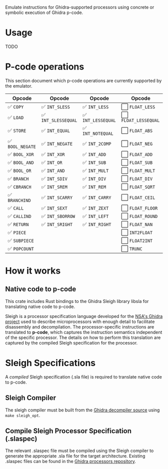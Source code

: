 Emulate instructions for Ghidra-supported processors using concrete or symbolic execution of Ghidra p-code.

# Usage

TODO

# P-code operations

This section document which p-code operations are currently supported by the emulator.

| Opcode                             | Opcode                                | Opcode                             | Opcode                                 |
| ---------------------------------- | ------------------------------------- | -----------------------------------| -------------------------------------  |
| :white_check_mark: `COPY`        | :white_check_mark: `INT_SLESS`      | :white_check_mark: `INT_LESS`      | :white_large_square: `FLOAT_LESS`      |
| :white_check_mark: `LOAD`        | :white_check_mark: `INT_SLESSEQUAL` | :white_check_mark: `INT_LESSEQUAL` | :white_large_square: `FLOAT_LESSEQUAL` |
| :white_check_mark: `STORE`       | :white_check_mark: `INT_EQUAL`      | :white_check_mark: `INT_NOTEQUAL`  | :white_large_square: `FLOAT_ABS`       |
| :white_check_mark: `BOOL_NEGATE` | :white_check_mark: `INT_NEGATE`     | :white_check_mark: `INT_2COMP`     | :white_large_square: `FLOAT_NEG`       |
| :white_check_mark: `BOOL_XOR`    | :white_check_mark: `INT_XOR`        | :white_check_mark: `INT_ADD`       | :white_large_square: `FLOAT_ADD`       |
| :white_check_mark: `BOOL_AND`    | :white_check_mark: `INT_OR`         | :white_check_mark: `INT_SUB`       | :white_large_square: `FLOAT_SUB`       |
| :white_check_mark: `BOOL_OR`     | :white_check_mark: `INT_AND`        | :white_check_mark: `INT_MULT`      | :white_large_square: `FLOAT_MULT`      |
| :white_check_mark: `BRANCH`      | :white_check_mark: `INT_SDIV`       | :white_check_mark: `INT_DIV`       | :white_large_square: `FLOAT_DIV`       |
| :white_check_mark: `CBRANCH`     | :white_check_mark: `INT_SREM`       | :white_check_mark: `INT_REM`       | :white_large_square: `FLOAT_SQRT`      |
| :white_check_mark: `BRANCHIND`   | :white_check_mark: `INT_SCARRY`     | :white_check_mark: `INT_CARRY`     | :white_large_square: `FLOAT_CEIL`      |
| :white_check_mark: `CALL`        | :white_check_mark: `INT_SEXT`       | :white_check_mark: `INT_ZEXT`      | :white_large_square: `FLOAT_FLOOR`     |
| :white_check_mark: `CALLIND`     | :white_check_mark: `INT_SBORROW`    | :white_check_mark: `INT_LEFT`      | :white_large_square: `FLOAT_ROUND`     |
| :white_check_mark: `RETURN`      | :white_check_mark: `INT_SRIGHT`     | :white_check_mark: `INT_RIGHT`     | :white_large_square: `FLOAT_NAN`       |
| :white_check_mark: `PIECE`       |                                     |                                    | :white_large_square: `INT2FLOAT`       |
| :white_check_mark: `SUBPIECE`    |                                     |                                    | :white_large_square: `FLOAT2INT`       |
| :white_check_mark: `POPCOUNT`    |                                     |                                    | :white_large_square: `TRUNC`           |

# How it works

## Native code to p-code

This crate includes Rust bindings to the Ghidra Sleigh library libsla for translating native code to p-code.

Sleigh is a processor specification language developed for the [NSA's Ghidra project](https://github.com/NationalSecurityAgency/ghidra) used to describe microprocessors with enough detail to facilitate disassembly and decompilation. The processor-specific instructions are translated to **p-code**, which captures the instruction semantics independent of the specific processor. The details on how to perform this translation are captured by the compiled Sleigh specification for the processor.

# Sleigh Specifications

A _compiled_ Sleigh specification (.sla file) is required to translate native code to p-code.

## Sleigh Compiler

The sleigh compiler must be built from the [Ghidra decompiler source](https://github.com/NationalSecurityAgency/ghidra/blob/stable/Ghidra/Features/Decompiler/src/decompile/cpp) using `make sleigh_opt`.

## Compile Sleigh Processor Specification (.slaspec)

The relevant .slaspec file must be compiled using the Sleigh compiler to generate the appropriate .sla file for the target architecture. Existing .slaspec files can be found in the [Ghidra processors repository](https://github.com/NationalSecurityAgency/ghidra/tree/stable/Ghidra/Processors).
